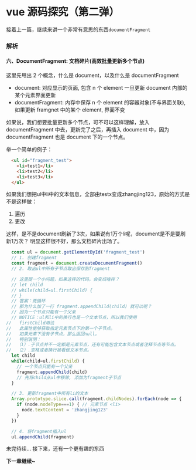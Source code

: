 # vue 源码探究（第二弹）

接着上一篇，继续来讲一个非常有意思的东西`documentFragment`

### 解析

#### 六、DocumentFragment: 文档碎片(高效批量更新多个节点)

这里先甩出 2 个概念，什么是 document，以及什么是 documentFragment

- document: 对应显示的页面, 包含 n 个 element 一旦更新 document 内部的某个元素界面更新
- documentFragment: 内存中保存 n 个 element 的容器对象(不与界面关联), 如果更新 framgnet 中的某个 element, 界面不变

如果说，我们想要批量更新多个节点，可不可以这样理解，放入 documentFragment 中去，更新完了之后，再插入 document 中，因为 documentFragment 也是 document 下的一个节点。

举一个简单的例子：

```HTML
  <ul id="fragment_test">
    <li>test1</li>
    <li>test2</li>
    <li>test3</li>
  </ul>
```

如果我们想把ul中li中的文本信息，全部由testx变成zhangjing123，原始的方式是不是这样做：
1. 遍历
2. 更改

这样，是不是document刷新了3次，如果说有1万个li呢，document是不是要刷新1万次？
明显这样很不好，那么文档碎片出场了。

```js
  const ul = document.getElementById('fragment_test')
  // 1. 创建fragment
  const fragment = document.createDocumentFragment()
  // 2. 取出ul中所有子节点取出保存到fragment

  // 这里提一个小问题，如果这样的代码，会变成啥样？
  // let child
  // while(child=ul.firstChild) { 
  // }
  // 答案：死循环
  // 那为什么加了一行 fragment.appendChild(child) 就可以呢？
  // 因为一个节点只能有一个父亲
  // NOTICE：ul和li中的换行也是一个文本节点，所以我们使用
//   firstChild用法
//   此属性能够获取指定元素节点下的第一个子节点。
//   如果元素下没有子节点，那么返回null。
//   特别说明：
//  （1）.子节点并不一定都是元素节点，还有可能包含文本节点或者注释节点等节点。
//  （2）.空格或者换行被看做文本节点。
  let child
  while(child=ul.firstChild) { 
    // 一个节点只能有一个父亲
    fragment.appendChild(child)  
    // 先将child从ul中移除, 添加为fragment子节点
  }

  // 3. 更新fragment中所有li的文本
  Array.prototype.slice.call(fragment.childNodes).forEach(node => {
    if (node.nodeType===1) { // 元素节点 <li>
      node.textContent = 'zhangjing123'
    }
  })

  // 4. 将fragment插入ul
  ul.appendChild(fragment)

```

未完待续... 
接下来，还有一个更有趣的东西

**下一章继续~**
